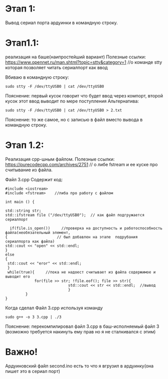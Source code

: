# Этап 1:
 Вывод сериал порта ардуинки в командную строку.
# Этап1.1:
 реализация на баше(наипростейший вариант)
 Полезные ссылки: 
 https://www.opennet.ru/man.shtml?topic=stty&category=1     //о команде stty которая позволяет читать сериалпорт как ввод
 
 Вбиваю в командную строку:
 	
	sudo stty -F /dev/ttyUSB0 | cat /dev/ttyUSB0

Пояснение: первый кусок говорит что будет ввод через компорт, второй кусок этот ввод выводит по мере поступления
 Альтернатива:
 
  	sudo stty -F /dev/ttyUSB0 | cat /dev/ttyUSB0 > 2.txt 
	
 Пояснение: то же самое, но с записью в файл вместо вывода в командную строку.
 
 
# Этап 1.2:
 Реализация срр-шным файлом.
 Полезные ссылки:
 https://purecodecpp.com/archives/2751   // о либе fstream и ее куске про считывание из файла.
 
 Файл 3.cpp
 Содержит код: 
 
    #include <iostream>    
    #include <fstream>    //либа про работу с файлом

    int main () {   

    std::string str;
    std::ifstream file ("/dev/ttyUSB0");  // как файл подгружается сериалпорт
	
      if(file.is_open())     //проверка на доступность и работоспособность файла(необязательный элемент, 
 	{                      // был добавлен на этапе  подрубания сериалпорта как файла)
	std::cout << "open" << std::endl;   
 	}
	else
	{
	 std::cout << "eror" << std::endl;
	 }
	 while(true){     //пока не надоест считывает из файла содержимое и выводит его
	             for(file >> str; !file.eof(); file >> str){ 
 								std::cout << str << std::endl;  //вывод
								}
		     }
    }


Когда сделал Файл 3.cpp используя команду

	sudo g++ -o 3 3.cpp | ./3  
	
Пояснение: перекомпилировал файл 3.cpp в баш-исполняемый файл 3 
(возможно требуется накинуть ему прав но я не сталкивался с этим)
 
 # Важно!
 Ардуиновский файл second.ino есть то что я вгрузил в ардуинку(она пишет это в сериал порт)
 
 
 

